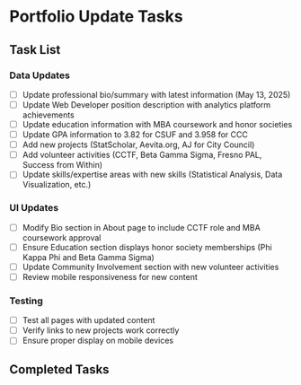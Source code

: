 # Portfolio Update Tasks

## Task List

### Data Updates
- [ ] Update professional bio/summary with latest information (May 13, 2025)
- [ ] Update Web Developer position description with analytics platform achievements
- [ ] Update education information with MBA coursework and honor societies
- [ ] Update GPA information to 3.82 for CSUF and 3.958 for CCC
- [ ] Add new projects (StatScholar, Aevita.org, AJ for City Council)
- [ ] Add volunteer activities (CCTF, Beta Gamma Sigma, Fresno PAL, Success from Within)
- [ ] Update skills/expertise areas with new skills (Statistical Analysis, Data Visualization, etc.)

### UI Updates
- [ ] Modify Bio section in About page to include CCTF role and MBA coursework approval
- [ ] Ensure Education section displays honor society memberships (Phi Kappa Phi and Beta Gamma Sigma)
- [ ] Update Community Involvement section with new volunteer activities
- [ ] Review mobile responsiveness for new content

### Testing
- [ ] Test all pages with updated content
- [ ] Verify links to new projects work correctly
- [ ] Ensure proper display on mobile devices

## Completed Tasks
